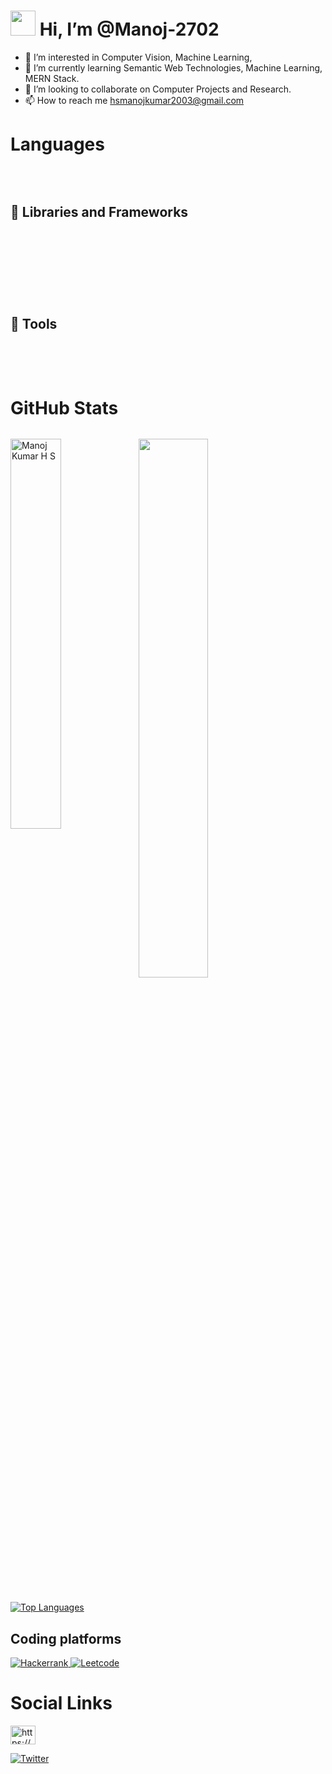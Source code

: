 # <img src="https://raw.githubusercontent.com/iampavangandhi/iampavangandhi/master/gifs/Hi.gif" height="40px" width="40px"> Hi, I’m @Manoj-2702
- 👀 I’m interested in Computer Vision, Machine Learning, 
- 🌱 I’m currently learning Semantic Web Technologies, Machine Learning, MERN Stack.
- 💞️ I’m looking to collaborate on Computer Projects and Research.
- 📫 How to reach me hsmanojkumar2003@gmail.com 

<!---
Manoj-2702/Manoj-2702 is a ✨ special ✨ repository because its `README.md` (this file) appears on your GitHub profile.
You can click the Preview link to take a look at your changes.
--->

# Languages
<a href=""><img alt="" src="https://img.shields.io/badge/Python-3776AB?style=for-the-badge&logo=python&logoColor=white" /></a>
<a href=""><img alt="" src="https://img.shields.io/badge/C-00599C?style=for-the-badge&logo=c&logoColor=white" /></a>
<a href=""><img alt="" src="https://img.shields.io/badge/HTML5-E34F26?style=for-the-badge&logo=html5&logoColor=white" /></a>
<a href=""><img alt="" src="https://img.shields.io/badge/CSS3-1572B6?style=for-the-badge&logo=css3&logoColor=white" /></a>
<a href=""><img alt="" src="https://img.shields.io/badge/C%2B%2B-00599C?style=for-the-badge&logo=c%2B%2B&logoColor=white" /></a>
<a href=""><img alt="" src="https://img.shields.io/badge/JavaScript-F7DF1E?style=for-the-badge&logo=javascript&logoColor=black" /></a>
<a href=""><img alt="" src="https://img.shields.io/badge/TypeScript-007ACC?style=for-the-badge&logo=typescript&logoColor=white" /></a>
<a href=""><img alt="" src="https://img.shields.io/badge/MySQL-00000F?style=for-the-badge&logo=mysql&logoColor=white" /></a>
<!-- <a href=""><img alt="" src="https://img.shields.io/badge/PostgreSQL-316192?style=for-the-badge&logo=postgresql&logoColor=white" /></a> -->
<a href=""><img alt="" src="https://img.shields.io/badge/MongoDB-white?style=for-the-badge&logo=mongodb&logoColor=4EA94B" /></a>
<!-- <a href=""><img alt="" src="https://img.shields.io/badge/Shell_Script-121011?style=for-the-badge&logo=gnu-bash&logoColor=white" /></a>
<a href=""><img alt="" src="https://img.shields.io/badge/Markdown-000000?style=for-the-badge&logo=markdown&logoColor=white" /></a> -->

## 🧰 Libraries and Frameworks

<a href=""><img alt="" src="https://img.shields.io/badge/Node.js-43853D?style=for-the-badge&logo=node.js&logoColor=white" /></a>
<a href=""><img alt="" src="https://img.shields.io/badge/Express.js-000000?style=for-the-badge&logo=express&logoColor=white" /></a>
<a href=""><img alt="" src="https://img.shields.io/badge/React-20232A?style=for-the-badge&logo=react&logoColor=61DAFB" /></a>
<!-- <a href=""><img alt="" src="https://img.shields.io/badge/Redux-593D88?style=for-the-badge&logo=redux&logoColor=white" /></a> -->
<a href=""><img alt="" src="https://img.shields.io/badge/next.js-000000?style=for-the-badge&logo=nextdotjs&logoColor=white" /></a>
<!-- <a href=""><img alt="" src="https://img.shields.io/badge/Vue.js-35495E?style=for-the-badge&logo=vuedotjs&logoColor=4FC08D" /></a> -->
<a href=""><img alt="" src="https://img.shields.io/badge/jQuery-0769AD?style=for-the-badge&logo=jquery&logoColor=white" /></a>
<!-- <a href=""><img alt="" src="https://img.shields.io/badge/ejs-0769AD?style=for-the-badge&logo=ejs&logoColor=white" /></a> -->
<a href=""><img alt="" src="https://img.shields.io/badge/styled--components-DB7093?style=for-the-badge&logo=styled-components&logoColor=white" /></a>
<a href=""><img alt="" src="https://img.shields.io/badge/Bootstrap-563D7C?style=for-the-badge&logo=bootstrap&logoColor=white" /></a>
<a href=""><img alt="" src="https://img.shields.io/badge/Tailwind_CSS-38B2AC?style=for-the-badge&logo=tailwind-css&logoColor=white" /></a>
<a href=""><img alt="" src="https://img.shields.io/badge/Material%20UI-007FFF?style=for-the-badge&logo=mui&logoColor=white" /></a>
<!-- <a href=""><img alt="" src="https://img.shields.io/badge/Selenium-43B02A?style=for-the-badge&logo=Selenium&logoColor=white" /></a> -->
<!-- <a href=""><img alt="" src="https://img.shields.io/badge/Discord.py-3776AB?style=for-the-badge&logo=python&logoColor=white" /></a> -->
<!-- <a href=""><img alt="" src="https://img.shields.io/badge/Discord.js-F7DF1E?style=for-the-badge&logo=javascript&logoColor=black" /></a> -->
<a href=""><img alt="" src="https://img.shields.io/badge/TensorFlow-FF6F00?style=for-the-badge&logo=TensorFlow&logoColor=white" /></a>
<a href=""><img alt="" src="https://img.shields.io/badge/Keras-D00000?style=for-the-badge&logo=Keras&logoColor=white" /></a>
<a href=""><img alt="" src="https://img.shields.io/badge/Numpy-777BB4?style=for-the-badge&logo=numpy&logoColor=white" /></a>
<a href=""><img alt="" src="https://img.shields.io/badge/Pandas-2C2D72?style=for-the-badge&logo=pandas&logoColor=white" /></a>
<a href=""><img alt="" src="https://img.shields.io/badge/scikit_learn-F7931E?style=for-the-badge&logo=scikit-learn&logoColor=white" /></a>
<a href=""><img alt="" src="https://img.shields.io/badge/Flask-000000?style=for-the-badge&logo=flask&logoColor=white" /></a>


## 🔧 Tools

<a href=""><img alt="" src="https://img.shields.io/badge/Git-F05032?style=for-the-badge&logo=git&logoColor=white" /></a>
<a href=""><img alt="" src="https://img.shields.io/badge/GitHub-100000?style=for-the-badge&logo=github&logoColor=white" /></a>
<a href=""><img alt="" src="https://img.shields.io/badge/Jupyter-F37626.svg?&style=for-the-badge&logo=Jupyter&logoColor=white" /></a>
<a href=""><img alt="" src="https://img.shields.io/badge/Postman-FF6C37?style=for-the-badge&logo=Postman&logoColor=white" /></a>
<a href=""><img alt="" src="https://img.shields.io/badge/Heroku-430098?style=for-the-badge&logo=heroku&logoColor=white" /></a>
<a href=""><img alt="" src="https://img.shields.io/badge/firebase-ffca28?style=for-the-badge&logo=firebase&logoColor=black" /></a>
<a href=""><img alt="" src="https://img.shields.io/badge/Visual_Studio_Code-0078D4?style=for-the-badge&logo=visual%20studio%20code&logoColor=white" /></a>
<a href=""><img alt="" src="https://img.shields.io/badge/sublime_text-%23575757.svg?&style=for-the-badge&logo=sublime-text&logoColor=important" /></a>
<!-- <a href=""><img alt="" src="https://img.shields.io/badge/Repl.it-%230D101E.svg?style=for-the-badge&logo=replit&logoColor=white" /></a> -->
<a href=""><img alt="" src="https://img.shields.io/badge/Ubuntu-E95420?style=for-the-badge&logo=ubuntu&logoColor=white" /></a>
<a href=""><img alt="" src="https://img.shields.io/badge/figma-%23F24E1E.svg?style=for-the-badge&logo=figma&logoColor=white" /></a>


# GitHub Stats
<img alt="" src="https://github-profile-summary-cards.vercel.app/api/cards/profile-details?username=Manoj-2702&theme=github_dark" />
<p><img align="left" width="40%" src="https://github-readme-streak-stats.herokuapp.com/?user=Manoj-2702&theme=nord" alt="Manoj Kumar H S" /></p>
<p><img align="center" width="47%" src="https://github-readme-stats.vercel.app/api?username=Manoj-2702&include_all_commits=true&count_private=true&show_icons=true&line_height=20&theme=nord"/></p>
<img alt="" align="left" src="http://github-profile-summary-cards.vercel.app/api/cards/repos-per-language?username=Manoj-2702&theme=github_dark" />

<img alt="" align="left" src="http://github-profile-summary-cards.vercel.app/api/cards/most-commit-language?username=Manoj-2702&theme=github_dark" />

<img alt="" align="left" src="http://github-profile-summary-cards.vercel.app/api/cards/stats?username=Manoj-2702&theme=github_dark" />

<img alt="" src="http://github-profile-summary-cards.vercel.app/api/cards/productive-time?username=Manoj-2702&theme=github_dark&utcOffset=8" />

[![Top Languages](https://github-readme-stats.vercel.app/api/top-langs/?username=Manoj-2702&layout=compact&show_icons=true&theme=tokyonight)](https://github.com/DenverCoder1/github-readme-streak-stats)


## Coding platforms

<a href = "https://www.hackerrank.com/hsmanojkumar2003?hr_r=1" ><img alt="Hackerrank" src="https://img.shields.io/badge/-Hackerrank-2EC866?style=for-the-badge&logo=HackerRank&logoColor=black"/> </a>
<a href = "https://leetcode.com/Manoj_2702/" ><img alt="Leetcode" src="https://img.shields.io/badge/-LeetCode-FFA116?style=for-the-badge&logo=LeetCode&logoColor=black"/> </a>


# Social Links

<!-- <h3 align="left">Connect with me:</h3> -->
<p align="left">
<a href="https://www.linkedin.com/in/manoj-kumar-h-s-4306b2235/" target="blank"><img align="center" src="https://raw.githubusercontent.com/rahuldkjain/github-profile-readme-generator/master/src/images/icons/Social/linked-in-alt.svg" alt="https://www.linkedin.com/in/manoj-kumar-h-s-4306b2235/" height="30" width="40" /></a>
</p>
<a href = "https://twitter.com/ManojKumarHS9" ><img alt="Twitter" src="https://img.shields.io/badge/twitter-%231DA1F2.svg?&style=for-the-badge&logo=Twitter&logoColor=white"/> </a>


